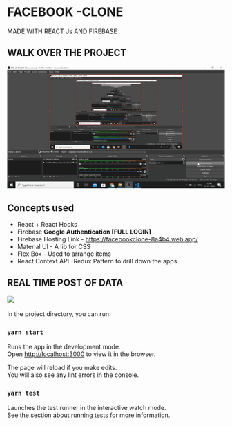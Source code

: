 # FACEBOOK -CLONE
MADE WITH REACT Js AND FIREBASE 

## WALK OVER THE PROJECT

<img src='./app_demo.gif'/>


## Concepts used 
* React + React Hooks
* Firebase **Google Authentication [FULL LOGIN]**
* Firebase Hosting  Link - https://facebookclone-8a4b4.web.app/
* Material UI - A lib for CSS
* Flex Box  - Used to arrange items 
* React Context API -Redux Pattern to drill down the apps


## REAL TIME POST OF DATA 

<img src='./demp_post.gif'/>


In the project directory, you can run:

### `yarn start`


Runs the app in the development mode.\
Open [http://localhost:3000](http://localhost:3000) to view it in the browser.

The page will reload if you make edits.\
You will also see any lint errors in the console.

### `yarn test`

Launches the test runner in the interactive watch mode.\
See the section about [running tests](https://facebook.github.io/create-react-app/docs/running-tests) for more information.

